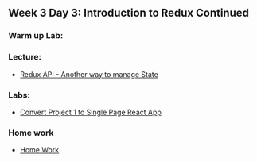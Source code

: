 ## Week 3 Day 3: Introduction to Redux Continued

### Warm up Lab:

### Lecture:
- [Redux API - Another way to manage State](https://redux.js.org)

### Labs:
- [Convert Project 1 to Single Page React App]()

### Home work
- [Home Work]()




